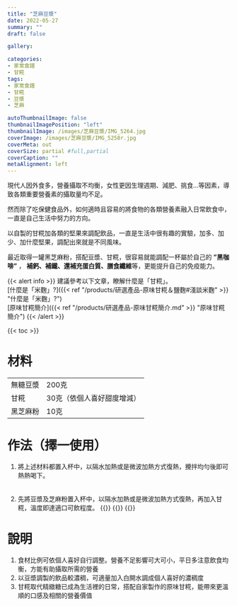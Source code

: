 ```yaml
---
title: "芝麻豆漿"
date: 2022-05-27
summary: ""
draft: false

gallery: 

categories:
- 家常食譜
- 甘糀
tags:
- 家常食譜
- 甘糀
- 豆漿
- 芝麻

autoThumbnailImage: false
thumbnailImagePosition: "left"
thumbnailImage: /images/芝麻豆漿/IMG_5264.jpg
coverImage: /images/芝麻豆漿/IMG_5258r.jpg
coverMeta: out
coverSize: partial #full,partial
coverCaption: ""
metaAlignment: left
---
```

現代人因外食多，營養攝取不均衡，女性更因生理週期、減肥、挑食…等因素，導致各類重要營養素的攝取量均不足。
<!--more-->
然而除了吃保健食品外，如何適時且容易的將食物的各類營養素融入日常飲食中，一直是自己生活中努力的方向。

以自製的甘糀加各類的堅果來調配飲品，一直是生活中很有趣的實驗，加多、加少、加什麼堅果，調配出來就是不同風味。

最近取得一罐黑芝麻粉，搭配豆漿、甘糀，很容易就能調配一杯屬於自己的 **”黑咖啡”** ， **補鈣、補鐵、還補充蛋白質、膳食纖維**等，更能提升自己的免疫能力。

{{< alert info >}}
建議參考以下文章，瞭解什麼是「甘糀」。\
[什麼是「米麴」?]({{< ref "/products/研選產品-原味甘糀＆鹽麴#淺談米麴" >}} "什麼是「米麴」?")\
[原味甘糀簡介]({{< ref "/products/研選產品-原味甘糀簡介.md" >}} "原味甘糀簡介")
{{< /alert >}}

{{< toc >}}

# 材料
|||
|:--|:--|
|無糖豆漿|200克|
|甘糀|30克（依個人喜好甜度增減）|
|黑芝麻粉|10克|

# 作法（擇一使用）
1. 將上述材料都置入杯中，以隔水加熱或是微波加熱方式復熱，攪拌均勻後即可熱熱喝下。
######
2. 先將豆漿及芝麻粉置入杯中，以隔水加熱或是微波加熱方式復熱，再加入甘糀，溫度即達適口可飲程度。
{{<image classes="clear">}}
{{<image classes="nocaption fancybox fig-50" thumbnail-width="100%" thumbnail-height="100%" src="/images/芝麻豆漿/IMG_5257.jpg" title="" >}}
{{<image classes="clear">}}

# 說明
1. 食材比例可依個人喜好自行調整。營養不足影響可大可小，平日多注意飲食均衡，方能有助攝取所需的營養
2. 以豆漿調製的飲品較濃稠，可適量加入白開水調成個人喜好的濃稠度
3. 甘糀取代精緻糖已成為生活裡的日常，搭配自家製作的原味甘糀，能帶來更溫順的口感及相關的營養價值
